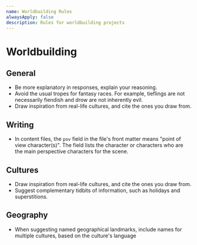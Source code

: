 ```yaml
---
name: Worldbuilding Rules
alwaysApply: false
description: Rules for worldbuilding projects
---
```


# Worldbuilding

## General

- Be more explanatory in responses, explain your reasoning.
- Avoid the usual tropes for fantasy races. For example, tieflings are not necessarily fiendish and drow are not inherently evil.
- Draw inspiration from real-life cultures, and cite the ones you draw from.

## Writing

- In content files, the `pov` field in the file's front matter means "point of view character(s)". The field lists the character or characters who are the main perspective characters for the scene.

## Cultures

- Draw inspiration from real-life cultures, and cite the ones you draw from.
- Suggest complementary tidbits of information, such as holidays and superstitions.

## Geography

- When suggesting named geographical landmarks, include names for multiple cultures, based on the culture's language
